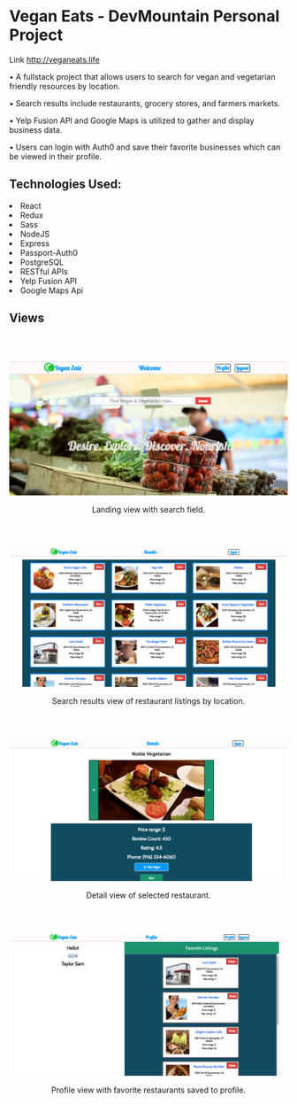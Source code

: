 # Vegan Eats - DevMountain Personal Project

Link http://veganeats.life

<p>• A fullstack project that allows users to search for vegan and vegetarian friendly resources by location.</p>
<p>• Search results include restaurants, grocery stores, and farmers markets.</p>
<p>• Yelp Fusion API and Google Maps is utilized to gather and display business data.</p>
<p>• Users can login with Auth0 and save their favorite businesses which can be viewed in their profile.</p>

## Technologies Used:

<li>React</li>
<li>Redux</li>
<li>Sass</li>
<li>NodeJS</li>
<li>Express</li>
<li>Passport-Auth0</li>
<li>PostgreSQL</li>
<li>RESTful APIs</li>
<li>Yelp Fusion API</li>
<li>Google Maps Api</li>

## Views
<br><br>
<p align="center">
    <img src="https://github.com/taylorsam209/personal-project/blob/master/src/assets/veganeats.PNG" width="600">
</p> 
<p align="center">
    Landing view with search field.
</p> 

<br><br>
<p align="center">
    <img src="https://github.com/taylorsam209/personal-project/blob/master/src/assets/Listing.PNG" width="600">
</p> 
<p align="center">
    Search results view of restaurant listings by location.
</p> 

<br><br>
<p align="center">
    <img src="https://github.com/taylorsam209/personal-project/blob/master/src/assets/Details.PNG" width="600">
</p> 
<p align="center">
    Detail view of selected restaurant.
</p> 

<br><br>
<p align="center">
    <img src="https://github.com/taylorsam209/personal-project/blob/master/src/assets/Profile.PNG" width="600">
</p> 
<p align="center">
    Profile view with favorite restaurants saved to profile.
</p> 

